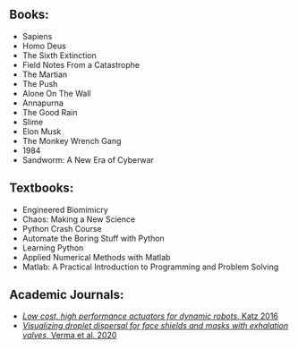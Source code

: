 ## Books:
- Sapiens
- Homo Deus
- The Sixth Extinction
- Field Notes From a Catastrophe
- The Martian
- The Push
- Alone On The Wall
- Annapurna
- The Good Rain
- Slime
- Elon Musk
- The Monkey Wrench Gang
- 1984
- Sandworm: A New Era of Cyberwar

## Textbooks:
- Engineered Biomimicry
- Chaos: Making a New Science
- Python Crash Course
- Automate the Boring Stuff with Python
- Learning Python
- Applied Numerical Methods with Matlab
- Matlab: A Practical Introduction to Programming and Problem Solving

## Academic Journals:
- [*Low cost, high performance actuators for dynamic robots*, Katz 2016](https://dspace.mit.edu/handle/1721.1/105580)
- [*Visualizing droplet dispersal for face shields and masks with exhalation valves*, Verma et al. 2020](https://aip.scitation.org/doi/10.1063/5.0022968) 
